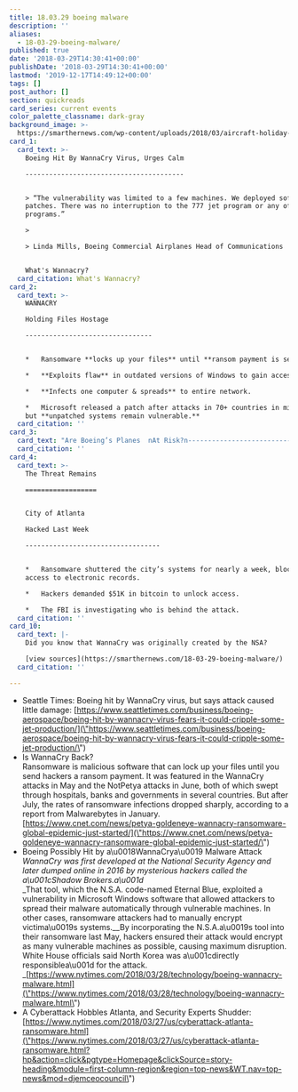 ```yaml
---
title: 18.03.29 boeing malware
description: ''
aliases:
  - 18-03-29-boeing-malware/
published: true
date: '2018-03-29T14:30:41+00:00'
publishDate: '2018-03-29T14:30:41+00:00'
lastmod: '2019-12-17T14:49:12+00:00'
tags: []
post_author: []
section: quickreads
card_series: current events
color_palette_classname: dark-gray
background_image: >-
  https://smarthernews.com/wp-content/uploads/2018/03/aircraft-holiday-sun-tourism-99567-scaled.jpeg
card_1:
  card_text: >-
    Boeing Hit By WannaCry Virus, Urges Calm

    ----------------------------------------


    > “The vulnerability was limited to a few machines. We deployed software
    patches. There was no interruption to the 777 jet program or any of our
    programs.”

    > 

    > Linda Mills, Boeing Commercial Airplanes Head of Communications


    What's Wannacry?
  card_citation: What's Wannacry?
card_2:
  card_text: >-
    WANNACRY  

    Holding Files Hostage

    --------------------------------


    *   Ransomware **locks up your files** until **ransom payment is sent**.

    *   **Exploits flaw** in outdated versions of Windows to gain access.

    *   **Infects one computer & spreads** to entire network.

    *   Microsoft released a patch after attacks in 70+ countries in mid-2017,
    but **unpatched systems remain vulnerable.**
  card_citation: ''
card_3:
  card_text: "Are Boeing’s Planes  nAt Risk?n------------------------------nn> “I donax19t think thatax19s realistic. I donax19t think any of Boeingax19s planes or any aircraft anywhere run Embedded Windows.”n> n> Jake Williams, Rendition InfoSec Founder to The Seattle Times"
  card_citation: ''
card_4:
  card_text: >-
    The Threat Remains

    ==================


    City of Atlanta  

    Hacked Last Week

    ----------------------------------


    *   Ransomware shuttered the city’s systems for nearly a week, blocking
    access to electronic records.

    *   Hackers demanded $51K in bitcoin to unlock access.

    *   The FBI is investigating who is behind the attack.
  card_citation: ''
card_10:
  card_text: |-
    Did you know that WannaCry was originally created by the NSA?

    [view sources](https://smarthernews.com/18-03-29-boeing-malware/)
  card_citation: ''

---
```

*   Seattle Times: Boeing hit by WannaCry virus, but says attack caused little damage: [https://www.seattletimes.com/business/boeing-aerospace/boeing-hit-by-wannacry-virus-fears-it-could-cripple-some-jet-production/](\"https://www.seattletimes.com/business/boeing-aerospace/boeing-hit-by-wannacry-virus-fears-it-could-cripple-some-jet-production/\")
*   Is WannaCry Back?  
    Ransomware is malicious software that can lock up your files until you send hackers a ransom payment. It was featured in the WannaCry attacks in May and the NotPetya attacks in June, both of which swept through hospitals, banks and governments in several countries. But after July, the rates of ransomware infections dropped sharply, according to a report from Malwarebytes in January. [https://www.cnet.com/news/petya-goldeneye-wannacry-ransomware-global-epidemic-just-started/](\"https://www.cnet.com/news/petya-goldeneye-wannacry-ransomware-global-epidemic-just-started/\")
*   Boeing Possibly Hit by a\\u0018WannaCrya\\u0019 Malware Attack  
    _WannaCry was first developed at the National Security Agency and later dumped online in 2016 by mysterious hackers called the a\\u001cShadow Brokers.a\\u001d_  
    _That tool, which the N.S.A. code-named Eternal Blue, exploited a vulnerability in Microsoft Windows software that allowed attackers to spread their malware automatically through vulnerable machines. In other cases, ransomware attackers had to manually encrypt victima\\u0019s systems.__By incorporating the N.S.A.a\\u0019s tool into their ransomware last May, hackers ensured their attack would encrypt as many vulnerable machines as possible, causing maximum disruption. White House officials said North Korea was a\\u001cdirectly responsiblea\\u001d for the attack.  
    _[https://www.nytimes.com/2018/03/28/technology/boeing-wannacry-malware.html](\"https://www.nytimes.com/2018/03/28/technology/boeing-wannacry-malware.html\")
*   A Cyberattack Hobbles Atlanta, and Security Experts Shudder:  
    [https://www.nytimes.com/2018/03/27/us/cyberattack-atlanta-ransomware.html](\"https://www.nytimes.com/2018/03/27/us/cyberattack-atlanta-ransomware.html?hp&action=click&pgtype=Homepage&clickSource=story-heading&module=first-column-region&region=top-news&WT.nav=top-news&mod=djemceocouncil\")